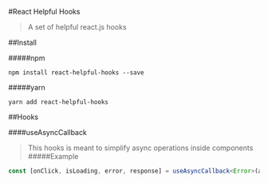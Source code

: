 #React Helpful Hooks
> A set of helpful react.js hooks

##Install

#####npm
```
npm install react-helpful-hooks --save
```
#####yarn
```
yarn add react-helpful-hooks
```

##Hooks

####useAsyncCallback
> This hooks is meant to simplify async operations inside components
#####Example
```typescript
const [onClick, isLoading, error, response] = useAsyncCallback<Error>(asyncFunction);
```

